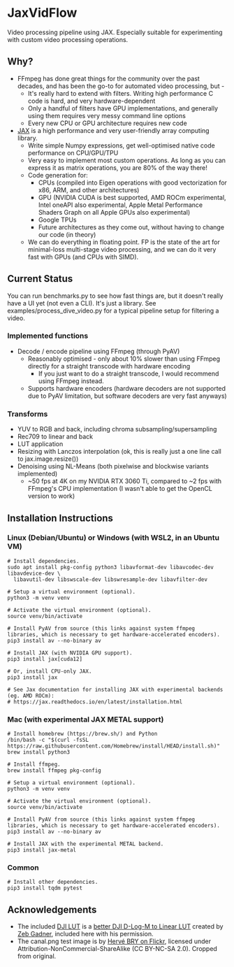 # JaxVidFlow
Video processing pipeline using JAX. Especially suitable for experimenting with custom video processing operations.

## Why?
* FFmpeg has done great things for the community over the past decades, and has been the go-to for automated video processing, but -
  * It's really hard to extend with filters. Writing high performance C code is hard, and very hardware-dependent
  * Only a handful of filters have GPU implementations, and generally using them requires very messy command line options
  * Every new CPU or GPU architecture requires new code
* [JAX](https://jax.readthedocs.io/en/latest/index.html) is a high performance and very user-friendly array computing library.
  * Write simple Numpy expressions, get well-optimised native code performance on CPU/GPU/TPU
  * Very easy to implement most custom operations. As long as you can express it as matrix operations, you are 80% of the way there!
  * Code generation for:
    * CPUs (compiled into Eigen operations with good vectorization for x86, ARM, and other architectures)
    * GPU (NVIDIA CUDA is best supported, AMD ROCm experimental, Intel oneAPI also experimental, Apple Metal Performance Shaders Graph on all Apple GPUs also experimental)
    * Google TPUs
    * Future architectures as they come out, without having to change our code (in theory)
  * We can do everything in floating point. FP is the state of the art for minimal-loss multi-stage video processing, and we can do it very fast with GPUs (and CPUs with SIMD).

## Current Status

You can run benchmarks.py to see how fast things are, but it doesn't really have a UI yet (not even a CLI). It's just a library. See examples/process_dive_video.py for a typical pipeline setup for filtering a video.

### Implemented functions
* Decode / encode pipeline using FFmpeg (through PyAV)
  * Reasonably optimised - only about 10% slower than using FFmpeg directly for a straight transcode with hardware encoding
    * If you just want to do a straight transcode, I would recommend using FFmpeg instead.
  * Supports hardware encoders (hardware decoders are not supported due to PyAV limitation, but software decoders are very fast anyways)

### Transforms
* YUV to RGB and back, including chroma subsampling/supersampling
* Rec709 to linear and back
* LUT application
* Resizing with Lanczos interpolation (ok, this is really just a one line call to jax.image.resize())
* Denoising using NL-Means (both pixelwise and blockwise variants implemented)
  * ~50 fps at 4K on my NVIDIA RTX 3060 Ti, compared to ~2 fps with FFmpeg's CPU implementation (I wasn't able to get the OpenCL version to work)

## Installation Instructions
### Linux (Debian/Ubuntu) or Windows (with WSL2, in an Ubuntu VM)
```
# Install dependencies.
sudo apt install pkg-config python3 libavformat-dev libavcodec-dev libavdevice-dev \
  libavutil-dev libswscale-dev libswresample-dev libavfilter-dev

# Setup a virtual environment (optional).
python3 -m venv venv

# Activate the virtual environment (optional).
source venv/bin/activate

# Install PyAV from source (this links against system ffmpeg libraries, which is necessary to get hardware-accelerated encoders).
pip3 install av --no-binary av

# Install JAX (with NVIDIA GPU support).
pip3 install jax[cuda12]

# Or, install CPU-only JAX.
pip3 install jax

# See Jax documentation for installing JAX with experimental backends (eg. AMD ROCm):
# https://jax.readthedocs.io/en/latest/installation.html
```

### Mac (with experimental JAX METAL support)
```
# Install homebrew (https://brew.sh/) and Python
/bin/bash -c "$(curl -fsSL https://raw.githubusercontent.com/Homebrew/install/HEAD/install.sh)"
brew install python3

# Install ffmpeg.
brew install ffmpeg pkg-config

# Setup a virtual environment (optional).
python3 -m venv venv

# Activate the virtual environment (optional).
source venv/bin/activate

# Install PyAV from source (this links against system ffmpeg libraries, which is necessary to get hardware-accelerated encoders).
pip3 install av --no-binary av

# Install JAX with the experimental METAL backend.
pip3 install jax-metal
```

### Common
```
# Install other dependencies.
pip3 install tqdm pytest
```

## Acknowledgements
* The included [DJI LUT](https://github.com/matthewlai/JaxVidFlow/blob/main/luts/D_LOG_M_to_Rec_709_LUT_ZG_Rev1.cube) is a [better DJI D-Log-M to Linear LUT](https://www.zebgardner.com/photo-and-video-editing/dji-d-log-m-colorgrading) created by [Zeb Gadner](https://www.zebgardner.com/), included here with his permission.
* The canal.png test image is by [Hervé BRY on Flickr](https://www.flickr.com/photos/setaou/2162752903/), licensed under Attribution-NonCommercial-ShareAlike (CC BY-NC-SA 2.0). Cropped from original.
